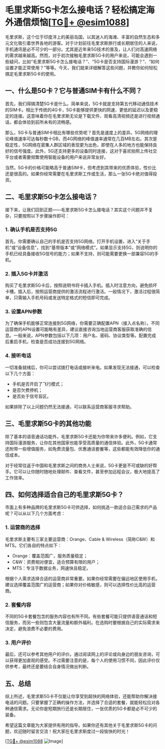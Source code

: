 # 毛里求斯5G卡怎么接电话？轻松搞定海外通信烦恼[[TG💪+ @esim1088](https://t.me/s/esim1088)]

毛里求斯，这个位于印度洋上的美丽岛国，以其迷人的海滩、丰富的自然生态和多元文化吸引着世界各地的游客。对于计划前往毛里求斯旅行或长期居住的人来说，手机通讯是必不可少的一部分。尤其是近年来5G技术的普及，让人们对高速网络的需求越来越高。然而，对于初次接触毛里求斯5G卡的用户来说，可能会遇到一些疑问，比如“毛里求斯5G卡怎么接电话？”、“5G卡是否支持国际漫游？”、“如何设置才能正常使用？”等等。今天，我们就来详细解答这些问题，并教你如何轻松搞定毛里求斯5G卡的使用。

## 一、什么是5G卡？它与普通SIM卡有什么不同？

首先，我们得搞清楚5G卡是什么。简单来说，5G卡就是支持第五代移动通信技术的SIM卡。相比于传统的4G卡，5G卡能够提供更快的网速、更低的延迟以及更稳定的连接。这意味着你在毛里求斯无论是下载文件、观看高清视频还是进行视频通话，都会体验到前所未有的流畅感。

那么，5G卡与普通SIM卡相比有哪些优势呢？首先是速度上的差异。5G网络的理论峰值速率可达每秒数十GB，而4G网络的峰值速率通常在几百MB左右。其次是稳定性，5G网络在密集人群区域的表现更为出色，即使在人多的地方也能保持良好的信号强度。此外，5G还支持更多的设备同时连接，这对于喜欢拍照上传社交平台或者需要频繁使用智能设备的用户来说非常友好。

当然，5G卡的价格可能略高于普通SIM卡，但考虑到其带来的优质体验，性价比还是很高的。如果你经常需要在毛里求斯工作或生活，那么一张5G卡绝对值得投资。

## 二、毛里求斯5G卡怎么接电话？

接下来，让我们回到正题——毛里求斯5G卡怎么接电话？其实这个问题并不复杂，只要按照以下步骤操作即可：

### 1. 确认手机是否支持5G

首先，你需要确认自己的手机是否支持5G网络。打开手机设置，进入“关于手机”或“设备信息”，找到“基带版本”或“网络模式”。如果显示支持5G，则说明你的手机已经具备接收5G信号的能力；如果不支持，则可能需要更换一部兼容5G的手机。

### 2. 插入5G卡并激活

购买了毛里求斯5G卡后，按照说明书将卡插入手机。插入时注意方向，避免损坏卡槽。插入后，按照运营商提供的激活流程进行激活。一般情况下，激活过程很简单，只需输入手机号码或发送特定格式的短信即可完成。

### 3. 设置APN参数

为了确保手机能够正常连接到5G网络，你需要正确配置APN（接入点名称）。不同运营商的APN设置可能略有差异，建议直接咨询当地运营商客服获取准确的信息。一般来说，APN参数包括以下几项：用户名、密码、协议类型等。配置完成后重启手机，检查是否成功连接到5G网络。

### 4. 接听电话

一切准备就绪后，你可以尝试拨打电话或接听来电。如果发现无法接通，可以检查以下几个方面：
- 手机是否开启了飞行模式；
- 是否欠费停机；
- 是否处于信号盲区。

如果排除了以上问题仍然无法接通，可以联系运营商客服寻求帮助。

## 三、毛里求斯5G卡的其他功能

除了基本的语音通话功能外，毛里求斯5G卡还能为你带来许多便利。例如，它支持国际漫游服务，让你在其他国家也能享受高质量的通信体验。此外，5G卡通常还附带一些增值服务，如免费流量包、优惠通话套餐等，这些都能有效降低你的通信成本。

对于经常往返于中国和毛里求斯之间的商务人士来说，5G卡更是不可或缺的好帮手。它可以让你随时随地处理邮件、查看文件，甚至参加远程会议，极大地提高了工作效率。

## 四、如何选择适合自己的毛里求斯5G卡？

市面上有多种品牌的毛里求斯5G卡可供选择，如何挑选一款适合自己需求的产品呢？可以从以下几个方面考虑：

### 1. 运营商的选择

毛里求斯主要有三家主要运营商：Orange、Cable & Wireless（简称C&W）和MTS。它们各自的特点如下：
- Orange：覆盖范围广，服务质量稳定；
- C&W：资费相对便宜，适合预算有限的用户；
- MTS：专注于数据业务，网速快且稳定。

根据个人需求选择合适的运营商非常重要。如果你经常需要在偏远地区使用手机，建议选择覆盖范围广的运营商；如果你对价格敏感，则可以选择性价比高的运营商。

### 2. 套餐内容

不同的5G卡套餐包含的服务内容也有所不同。有些套餐可能只提供语音通话和短信服务，而另一些则包含大量流量和额外福利。在选购时要根据自己的实际需求来决定，避免浪费不必要的费用。

### 3. 用户评价

最后，还可以参考其他用户的评价。通过阅读网上的评论或向身边的朋友咨询，可以获得更加直观的感受。不过需要注意的是，每个人的使用习惯不同，因此评价仅供参考，最终还是要结合自身情况做出判断。

## 五、总结

综上所述，毛里求斯5G卡不仅能让你享受到超快的网络体验，还能帮助你解决接电话的问题。只要掌握了正确的操作方法，并选择了合适的套餐，就能轻松应对各种通信需求。无论你是短期旅行还是长期居住，一张优质的5G卡都是必不可少的装备。

希望这篇文章能为大家提供有用的指导。如果你还有其他关于毛里求斯5G卡的问题，欢迎随时留言交流！祝大家在毛里求斯度过一段愉快的时光！

[[TG💪+ @esim1088](https://t.me/s/esim1088) ![Image](https://i.postimg.cc/4NQfJmqS/Snipaste-2025-05-13-00-14-12.png)]